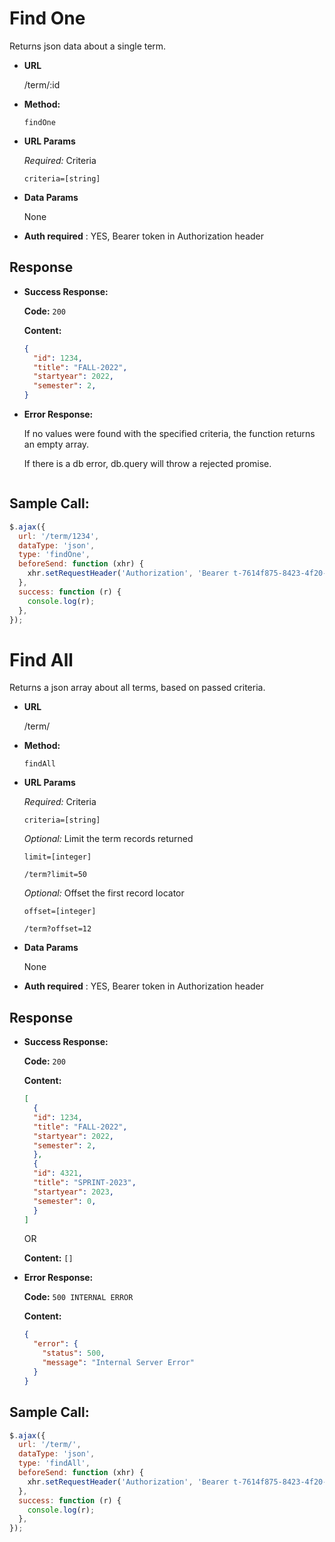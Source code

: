 # Find One

Returns json data about a single term.

- **URL**

  /term/:id

- **Method:**

  `findOne`

- **URL Params**

   _Required:_ Criteria

  `criteria=[string]`

- **Data Params**

  None

- **Auth required** : YES, Bearer token in Authorization header

## Response

- **Success Response:**

  **Code:** `200`

  **Content:**

  ```json
  {
    "id": 1234,
    "title": "FALL-2022",
    "startyear": 2022,
    "semester": 2,
  }
  ```

- **Error Response:**

  If no values were found with the specified criteria, the function returns an empty array.
  
  If there is a db error, db.query will throw a rejected promise.
  ```

## Sample Call:

```javascript
$.ajax({
  url: '/term/1234',
  dataType: 'json',
  type: 'findOne',
  beforeSend: function (xhr) {
    xhr.setRequestHeader('Authorization', 'Bearer t-7614f875-8423-4f20-a674-d7cf3096290e');
  },
  success: function (r) {
    console.log(r);
  },
});
```

# Find All

Returns a json array about all terms, based on passed criteria.

- **URL**

  /term/

- **Method:**

  `findAll`

- **URL Params**
  
   _Required:_ Criteria

  `criteria=[string]`
  
  _Optional:_ Limit the term records returned

  `limit=[integer]`

  `/term?limit=50`

  _Optional:_ Offset the first record locator

  `offset=[integer]`

  `/term?offset=12`

- **Data Params**

  None

- **Auth required** : YES, Bearer token in Authorization header

## Response

- **Success Response:**

  **Code:** `200`

  **Content:**

  ```json
  [
    {
    "id": 1234,
    "title": "FALL-2022",
    "startyear": 2022,
    "semester": 2,
    },
    {
    "id": 4321,
    "title": "SPRINT-2023",
    "startyear": 2023,
    "semester": 0,
    }
  ]
  ```

  OR

  **Content:** `[]`

- **Error Response:**

  **Code:** `500 INTERNAL ERROR`

  **Content:**

  ```json
  {
    "error": {
      "status": 500,
      "message": "Internal Server Error"
    }
  }
  ```

## Sample Call:

```javascript
$.ajax({
  url: '/term/',
  dataType: 'json',
  type: 'findAll',
  beforeSend: function (xhr) {
    xhr.setRequestHeader('Authorization', 'Bearer t-7614f875-8423-4f20-a674-d7cf3096290e');
  },
  success: function (r) {
    console.log(r);
  },
});
```
